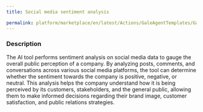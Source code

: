 ```yaml
---
title: Social media sentiment analysis

permalink: platform/marketplace/en/latest/Actions/GaleAgentTemplates/GaleTL_016
---
```

### Description

The AI tool performs sentiment analysis on social media data to gauge the overall public perception of a company. By analyzing posts, comments, and conversations across various social media platforms, the tool can determine whether the sentiment towards the company is positive, negative, or neutral. This analysis helps the company understand how it is being perceived by its customers, stakeholders, and the general public, allowing them to make informed decisions regarding their brand image, customer satisfaction, and public relations strategies.